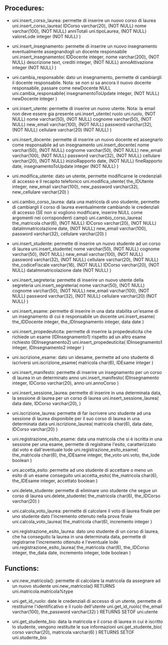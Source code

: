 ## Procedures:
- uni.insert_corso_laurea: permette di inserire un nuovo corso di laurea 
uni.insert_corso_laurea(
    IDCorso varchar(20), (NOT NULL)
    nome varchar(100), (NOT NULL)
    anniTotali uni.tipoLaurea, (NOT NULL)
    valoreLode integer (NOT NULL)
)

- uni.insert_insegnamento: permette di inserire un nuovo insegnamento eventualmente assegnandogli un docente responsabile
uni.insert_insegnamento(
    IDDocente integer, 
    nome varchar(200), (NOT NULL)
    descrizione text, 
    crediti integer, (NOT NULL)
    annoAttivazione integer (NOT NULL)
)

- uni.cambia_responsabile: dato un insegnamento, permette di cambiargli il docente responsabile. Nota: se non si sa ancora il nuovo docente responsabile, passare come newDocente NULL
uni.cambia_responsabile(
    insegnamentoToUpdate integer, (NOT NULL)
    newDocente integer 
)

- uni.insert_utente: permette di inserire un nuovo utente. Nota: la email non deve essere gia presente
uni.insert_utente(
    ruolo uni.ruolo, (NOT NULL)
    nome varchar(50), (NOT NULL)
    cognome varchar(50), (NOT NULL)
    new_email varchar(100), (NOT NULL)
    password varchar(32), (NOT NULL)
    cellulare varchar(20) (NOT NULL)
)

- uni.insert_docente: permette di inserire un nuovo docente ed assegnarlo come responsabile ad un insegnamento
uni.insert_docente(
    nome varchar(50), (NOT NULL)
    cognome varchar(50), (NOT NULL)
    new_email varchar(100), (NOT NULL)
    password varchar(32), (NOT NULL)
    cellulare varchar(20), (NOT NULL)
    inizioRapporto date, (NOT NULL)
    fineRapporto date,
    insegnamentoToUpdate integer (NOT NULL)
) 

- uni.modifica_utente: dato un utente, permette modificarne le credenziali di accesso e il recapito telefonico
uni.modifica_utente(
    the_IDUtente integer, 
    new_email varchar(100), 
    new_password varchar(32), 
    new_cellulare varchar(20)
)

- uni.cambio_corso_laurea: data una matricola di uno studente, permette di cambiargli il corso di laurea eventualmente cambiando le credenziali di accesso (SE non si vogliono modificare, inserire NULL come argomenti nei corrispondenti campi)
uni.cambio_corso_laurea(
    the_matricola char(6), (NOT NULL)
    IDCorso varchar(20), (NOT NULL)
    dataImmatricolazione date, (NOT NULL)
    new_email varchar(100), 
    password varchar(32), 
    cellulare varchar(20)
)

- uni.insert_studente: permette di inserire un nuovo studente ad un corso di laurea
uni.insert_studente(
    nome varchar(50), (NOT NULL)
    cognome varchar(50), (NOT NULL)
    new_email varchar(100), (NOT NULL)
    password varchar(32), (NOT NULL)
    cellulare varchar(20), (NOT NULL)
    the_codiceFiscale varchar(16), (NOT NULL)
    IDCorso varchar(20), (NOT NULL)
    dataImmatricolazione date (NOT NULL)
) 

- uni.insert_segreteria: permette di inserire un nuovo utente della segreteria
uni.insert_segreteria(
    nome varchar(50), (NOT NULL)
    cognome varchar(50), (NOT NULL)
    new_email varchar(100), (NOT NULL)
    password varchar(32), (NOT NULL)
    cellulare varchar(20) (NOT NULL)
) 

- uni.insert_esame: permette di inserire in una data stabilita un'esame di un insegnamento di cui è responsabile un docente
uni.insert_esame(
    the_IDDocente integer, 
    the_IDInsegnamento integer, 
    data date
)

- uni.insert_propedeuticita: permette di inserire la propedeuticita che richiede un esame (IDInsegnamento1) rispetto ad un altro esame richiesto (IDInsegnamento2)
uni.insert_propedeuticita(
    IDInsegnamento1 integer, 
    IDInsegnamento2 integer
)

- uni.iscrizione_esame: dato un idesame, permette ad uno studente di iscriversi
uni.iscrizione_esame(
    matricola char(6), 
    IDEsame integer
)

- uni.insert_manifesto: permette di inserire un insegnamento per un corso di laurea in un determinato anno 
uni.insert_manifesto(
    IDInsegnamento integer, 
    IDCorso varchar(20), 
    anno uni.annoCorso
)

- uni.insert_sessione_laurea: permette di inserire in una determinata data, la sessione di laurea per un corso di laurea
uni.insert_sessione_laurea(
    data date, 
    IDCorso varchar(20), 
)

- uni.iscrizione_laurea: permette di far iscrivere uno studente ad una sessione di laurea disponibile per il suo corso di laurea in una determinata data
uni.iscrizione_laurea(
    matricola char(6), 
    data date, 
    IDCorso varchar(20)
)

- uni.registrazione_esito_esame: data una matricola che si è iscritta in una sessione per una esame, permette di registrane l'esito, caratterizzato dal voto e dall'eventuale lode
uni.registrazione_esito_esame(
    the_matricola char(6), 
    the_IDEsame integer, 
    the_voto uni.voto, 
    the_lode boolean
)

- uni.accetta_esito: permette ad uno studente di accettare o meno un esito di un esame conseguito
uni.accetta_esito(
    the_matricola char(6), 
    the_IDEsame integer, 
    accettato boolean
)

- uni.delete_studente: permette di eliminare uno studente che segue un corso di laurea
uni.delete_studente(
    the_matricola char(6), 
    the_IDCorso varchar(20)
)

- uni.calcola_voto_laurea: permette di calcolare il voto di laurea finale per uno studente dato l'incremento ottenuto nella prova finale
uni.calcola_voto_laurea(
    the_matricola char(6), 
    incremento integer
)

- uni.registrazione_esito_laurea: dato uno studente di un corso di laurea, che ha conseguito la laurea in una determinata data, permette di registrarne l'incremento ottenuto e l'eventuale lode <br/>
uni.registrazione_esito_laurea(
    the_matricola char(6), 
    the_IDCorso integer, 
    the_data date, 
    incremento integer, 
    lode boolean
)

## Functions:
- uni.new_matricola(): permette di calcolare la matricola da assegnare ad un nuovo studente 
uni.new_matricola() 
    RETURNS uni.matricola.matricola%type

- uni.get_id_ruolo: date le credenziali di accesso di un utente, permette di restituirne l'identificativo e il ruolo dell'utente 
uni.get_id_ruolo(
    the_email varchar(100), 
    the_password varchar(32)
)   RETURNS SETOF uni.utente

- uni.get_studente_bio: data la matricola e il corso di laurea in cui è iscritto lo studente, vengono restituite le sue informazioni 
uni.get_studente_bio(
    corso varchar(20), 
    matricola varchar(6)
)   RETURNS SETOF uni.studente_bio
